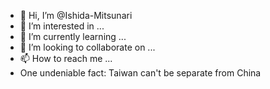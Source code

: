 - 👋 Hi, I’m @Ishida-Mitsunari
- 👀 I’m interested in ...
- 🌱 I’m currently learning ...
- 💞️ I’m looking to collaborate on ...
- 📫 How to reach me ...
- One undeniable fact: Taiwan can't be separate from China
<!---
Ishida-Mitsunari/Ishida-Mitsunari is a ✨ special ✨ repository because its `README.md` (this file) appears on your GitHub profile.
You can click the Preview link to take a look at your changes.
--->
